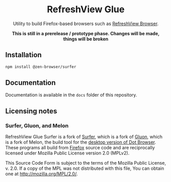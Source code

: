 <div align="center">

# RefreshView Glue

Utility to build Firefox-based browsers such as [RefreshView Browser](https://refreshview.com).

**This is still in a prerelease / prototype phase. Changes will be made, things will be broken**

</div>

## Installation

```sh
npm install @zen-browser/surfer
```

## Documentation

Documentation is available in the `docs` folder of this repository.

## Licensing notes

### Surfer, Gluon, and Melon

RefreshView Glue Surfer is a fork of [Surfer](https://github.com/zen-browser/surfer), which is a fork of [Gluon](https://github.com/pulse-browser/gluon), which is a fork of Melon, the build tool for the [desktop version of Dot Browser](https://github.com/dothq/browser-desktop). These programs all build from [Firefox](https://hg.mozilla.org/mozilla-central/file/tip/LICENSE) source code and are reciprocally licensed under Mozilla Public License version 2.0 (MPLv2).

This Source Code Form is subject to the terms of the Mozilla Public
License, v. 2.0. If a copy of the MPL was not distributed with this
file, You can obtain one at http://mozilla.org/MPL/2.0/.
